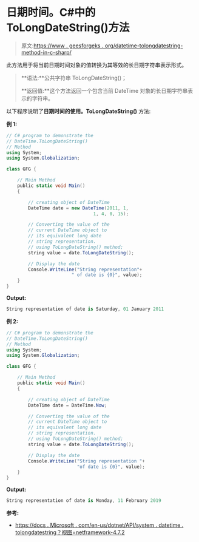 # 日期时间。C#中的 ToLongDateString()方法

> 原文:[https://www . geesforgeks . org/datetime-tolongdatestring-method-in-c-sharp/](https://www.geeksforgeeks.org/datetime-tolongdatestring-method-in-c-sharp/)

此方法用于将当前日期时间对象的值转换为其等效的长日期字符串表示形式。

> **语法:**公共字符串 ToLongDateString()；
> 
> **返回值:**这个方法返回一个包含当前 DateTime 对象的长日期字符串表示的字符串。

以下程序说明了**日期时间的使用。ToLongDateString()** 方法:

**例 1:**

```cs
// C# program to demonstrate the
// DateTime.ToLongDateString()
// Method
using System;
using System.Globalization;

class GFG {

    // Main Method
    public static void Main()
    {

        // creating object of DateTime
        DateTime date = new DateTime(2011, 1,
                                1, 4, 0, 15);

        // Converting the value of the 
        // current DateTime object to 
        // its equivalent long date 
        // string representation.
        // using ToLongDateString() method;
        string value = date.ToLongDateString();

        // Display the date
        Console.WriteLine("String representation"+
                        " of date is {0}", value);
    }
}
```

**Output:**

```cs
String representation of date is Saturday, 01 January 2011

```

**例 2:**

```cs
// C# program to demonstrate the
// DateTime.ToLongDateString()
// Method
using System;
using System.Globalization;

class GFG {

    // Main Method
    public static void Main()
    {

        // creating object of DateTime
        DateTime date = DateTime.Now;

        // Converting the value of the
        // current DateTime object to 
        // its equivalent long date 
        // string representation.
        // using ToLongDateString() method;
        string value = date.ToLongDateString();

        // Display the date
        Console.WriteLine("String representation "+
                          "of date is {0}", value);
    }
}
```

**Output:**

```cs
String representation of date is Monday, 11 February 2019

```

**参考:**

*   [https://docs . Microsoft . com/en-us/dotnet/API/system . datetime . tolongdatestring？视图=netframework-4.7.2](https://docs.microsoft.com/en-us/dotnet/api/system.datetime.tolongdatestring?view=netframework-4.7.2)